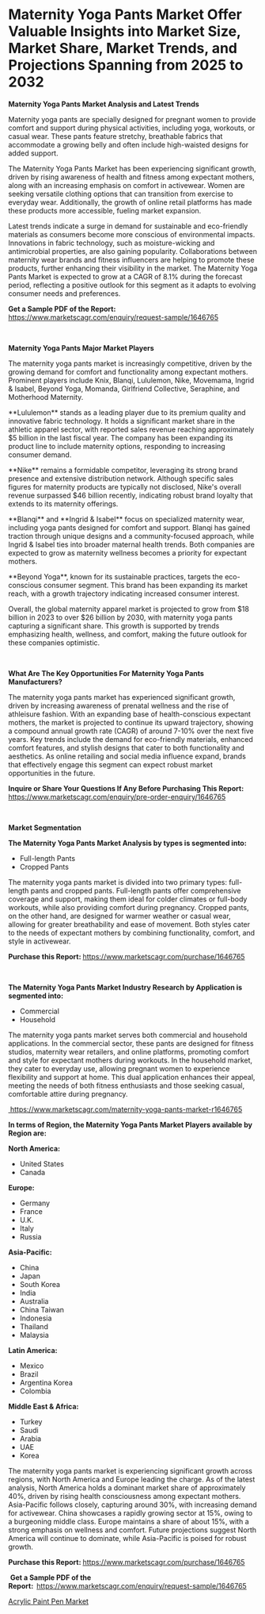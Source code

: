 <p><h1>Maternity Yoga Pants Market Offer Valuable Insights into Market Size, Market Share, Market Trends, and Projections Spanning from 2025 to 2032</h1></p><p><strong>Maternity Yoga Pants Market Analysis and Latest Trends</strong></p>
<p><p>Maternity yoga pants are specially designed for pregnant women to provide comfort and support during physical activities, including yoga, workouts, or casual wear. These pants feature stretchy, breathable fabrics that accommodate a growing belly and often include high-waisted designs for added support. </p><p>The Maternity Yoga Pants Market has been experiencing significant growth, driven by rising awareness of health and fitness among expectant mothers, along with an increasing emphasis on comfort in activewear. Women are seeking versatile clothing options that can transition from exercise to everyday wear. Additionally, the growth of online retail platforms has made these products more accessible, fueling market expansion.</p><p>Latest trends indicate a surge in demand for sustainable and eco-friendly materials as consumers become more conscious of environmental impacts. Innovations in fabric technology, such as moisture-wicking and antimicrobial properties, are also gaining popularity. Collaborations between maternity wear brands and fitness influencers are helping to promote these products, further enhancing their visibility in the market. The Maternity Yoga Pants Market is expected to grow at a CAGR of 8.1% during the forecast period, reflecting a positive outlook for this segment as it adapts to evolving consumer needs and preferences.</p></p>
<p><strong>Get a Sample PDF of the Report:&nbsp;</strong> <a href="https://www.marketscagr.com/enquiry/request-sample/1646765?utm_campaign=2378&utm_medium=2&utm_source=Github&utm_content=ia&utm_term=09022025&utm_id=maternity-yoga-pants">https://www.marketscagr.com/enquiry/request-sample/1646765</a></p>
<p>&nbsp;</p>
<p><strong>Maternity Yoga Pants Major Market Players</strong></p>
<p><p>The maternity yoga pants market is increasingly competitive, driven by the growing demand for comfort and functionality among expectant mothers. Prominent players include Knix, Blanqi, Lululemon, Nike, Movemama, Ingrid & Isabel, Beyond Yoga, Momanda, Girlfriend Collective, Seraphine, and Motherhood Maternity.</p><p>**Lululemon** stands as a leading player due to its premium quality and innovative fabric technology. It holds a significant market share in the athletic apparel sector, with reported sales revenue reaching approximately $5 billion in the last fiscal year. The company has been expanding its product line to include maternity options, responding to increasing consumer demand.</p><p>**Nike** remains a formidable competitor, leveraging its strong brand presence and extensive distribution network. Although specific sales figures for maternity products are typically not disclosed, Nike's overall revenue surpassed $46 billion recently, indicating robust brand loyalty that extends to its maternity offerings.</p><p>**Blanqi** and **Ingrid & Isabel** focus on specialized maternity wear, including yoga pants designed for comfort and support. Blanqi has gained traction through unique designs and a community-focused approach, while Ingrid & Isabel ties into broader maternal health trends. Both companies are expected to grow as maternity wellness becomes a priority for expectant mothers.</p><p>**Beyond Yoga**, known for its sustainable practices, targets the eco-conscious consumer segment. This brand has been expanding its market reach, with a growth trajectory indicating increased consumer interest.</p><p>Overall, the global maternity apparel market is projected to grow from $18 billion in 2023 to over $26 billion by 2030, with maternity yoga pants capturing a significant share. This growth is supported by trends emphasizing health, wellness, and comfort, making the future outlook for these companies optimistic.</p></p>
<p>&nbsp;</p>
<p><strong>What Are The Key Opportunities For Maternity Yoga Pants Manufacturers?</strong></p>
<p><p>The maternity yoga pants market has experienced significant growth, driven by increasing awareness of prenatal wellness and the rise of athleisure fashion. With an expanding base of health-conscious expectant mothers, the market is projected to continue its upward trajectory, showing a compound annual growth rate (CAGR) of around 7-10% over the next five years. Key trends include the demand for eco-friendly materials, enhanced comfort features, and stylish designs that cater to both functionality and aesthetics. As online retailing and social media influence expand, brands that effectively engage this segment can expect robust market opportunities in the future.</p></p>
<p><strong>Inquire or Share Your Questions If Any Before Purchasing This Report:</strong> <a href="https://www.marketscagr.com/enquiry/pre-order-enquiry/1646765?utm_campaign=2378&utm_medium=2&utm_source=Github&utm_content=ia&utm_term=09022025&utm_id=maternity-yoga-pants">https://www.marketscagr.com/enquiry/pre-order-enquiry/1646765</a></p>
<p>&nbsp;</p>
<p><strong>Market Segmentation</strong></p>
<p><strong>The Maternity Yoga Pants Market Analysis by types is segmented into:</strong></p>
<p><ul><li>Full-length Pants</li><li>Cropped Pants</li></ul></p>
<p><p>The maternity yoga pants market is divided into two primary types: full-length pants and cropped pants. Full-length pants offer comprehensive coverage and support, making them ideal for colder climates or full-body workouts, while also providing comfort during pregnancy. Cropped pants, on the other hand, are designed for warmer weather or casual wear, allowing for greater breathability and ease of movement. Both styles cater to the needs of expectant mothers by combining functionality, comfort, and style in activewear.</p></p>
<p><strong>Purchase this Report:&nbsp;</strong><a href="https://www.marketscagr.com/purchase/1646765?utm_campaign=2378&utm_medium=2&utm_source=Github&utm_content=ia&utm_term=09022025&utm_id=maternity-yoga-pants">https://www.marketscagr.com/purchase/1646765</a></p>
<p>&nbsp;</p>
<p><strong>The Maternity Yoga Pants Market Industry Research by Application is segmented into:</strong></p>
<p><ul><li>Commercial</li><li>Household</li></ul></p>
<p><p>The maternity yoga pants market serves both commercial and household applications. In the commercial sector, these pants are designed for fitness studios, maternity wear retailers, and online platforms, promoting comfort and style for expectant mothers during workouts. In the household market, they cater to everyday use, allowing pregnant women to experience flexibility and support at home. This dual application enhances their appeal, meeting the needs of both fitness enthusiasts and those seeking casual, comfortable attire during pregnancy.</p></p>
<p><a href="https://www.marketscagr.com/maternity-yoga-pants-market-r1646765?utm_campaign=2378&utm_medium=2&utm_source=Github&utm_content=ia&utm_term=09022025&utm_id=maternity-yoga-pants">&nbsp;https://www.marketscagr.com/maternity-yoga-pants-market-r1646765</a></p>
<p><strong>In terms of Region, the Maternity Yoga Pants Market Players available by Region are:</strong></p>
<p>
    <p> <strong> North America: </strong>
        <ul>
            <li>United States</li>
            <li>Canada</li>
        </ul>
        </p> 
    <p> <strong> Europe: </strong>
        <ul>
            <li>Germany</li>
            <li>France</li>
            <li>U.K.</li>
            <li>Italy</li>
            <li>Russia</li>
        </ul>
        </p> 
    <p> <strong> Asia-Pacific: </strong>
        <ul>
            <li>China</li>
            <li>Japan</li>
            <li>South Korea</li>
            <li>India</li>
            <li>Australia</li>
            <li>China Taiwan</li>
            <li>Indonesia</li>
            <li>Thailand</li>
            <li>Malaysia</li>
        </ul>
        </p> 
    <p> <strong> Latin America: </strong>
        <ul>
            <li>Mexico</li>
            <li>Brazil</li>
            <li>Argentina Korea</li>
            <li>Colombia</li>
        </ul>
        </p> 
    <p> <strong> Middle East & Africa: </strong>
        <ul>
            <li>Turkey</li>
            <li>Saudi</li>
            <li>Arabia</li>
            <li>UAE</li>
            <li>Korea</li>
        </ul>
    </p>
    </p>
<p><p>The maternity yoga pants market is experiencing significant growth across regions, with North America and Europe leading the charge. As of the latest analysis, North America holds a dominant market share of approximately 40%, driven by rising health consciousness among expectant mothers. Asia-Pacific follows closely, capturing around 30%, with increasing demand for activewear. China showcases a rapidly growing sector at 15%, owing to a burgeoning middle class. Europe maintains a share of about 15%, with a strong emphasis on wellness and comfort. Future projections suggest North America will continue to dominate, while Asia-Pacific is poised for robust growth.</p></p>
<p><strong>Purchase this Report: </strong><a href="https://www.marketscagr.com/purchase/1646765?utm_campaign=2378&utm_medium=2&utm_source=Github&utm_content=ia&utm_term=09022025&utm_id=maternity-yoga-pants">https://www.marketscagr.com/purchase/1646765</a></p>
<p>&nbsp;<strong>Get a Sample PDF of the Report:&nbsp;&nbsp;</strong><a href="https://www.marketscagr.com/enquiry/request-sample/1646765?utm_campaign=2378&utm_medium=2&utm_source=Github&utm_content=ia&utm_term=09022025&utm_id=maternity-yoga-pants">https://www.marketscagr.com/enquiry/request-sample/1646765</a></p>
<p><strong></strong></p>
<p><p><a href="https://github.com/schwminh2001101/Market-Research-Report-List-1/blob/main/acrylic-paint-pen-market.md?utm_campaign=2378&utm_medium=2&utm_source=Github&utm_content=ia&utm_term=09022025&utm_id=maternity-yoga-pants">Acrylic Paint Pen Market</a></p></p>